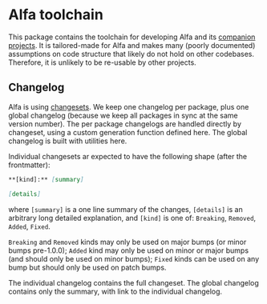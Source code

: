 # Alfa toolchain

This package contains the toolchain for developing Alfa and its [companion projects](../../docs/guides/README.md#alfa-structure). It is tailored-made for Alfa and makes many (poorly documented) assumptions on code structure that likely do not hold on other codebases. Therefore, it is unlikely to be re-usable by other projects.

## Changelog

Alfa is using [changesets](../../docs/guides/changeset.md). We keep one changelog per package, plus one global changelog (because we keep all packages in sync at the same version number). The per package changelogs are handled directly by changeset, using a custom generation function defined here. The global changelog is built with utilities here.

Individual changesets ar expected to have the following shape (after the frontmatter):
```markdown
**[kind]:** [summary]

[details]
```

where `[summary]` is a one line summary of the changes, `[details]` is an arbitrary long detailed explanation, and `[kind]` is one of: `Breaking`, `Removed`, `Added`, `Fixed`.

`Breaking` and `Removed` kinds may only be used on major bumps (or minor bumps pre-1.0.0); `Added` kind may only be used on minor or major bumps (and should only be used on minor bumps); `Fixed` kinds can be used on any bump but should only be used on patch bumps.

The individual changelog contains the full changeset. The global changelog contains only the summary, with link to the individual changelog.
